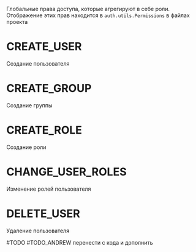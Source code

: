 Глобальные права доступа, которые агрегируют в себе роли. Отображение этих прав находится в `auth.utils.Permissions` в файлах проекта
# CREATE_USER 
Создание пользователя
# CREATE_GROUP
Создание группы
# CREATE_ROLE
Создание роли
# CHANGE_USER_ROLES
Изменение ролей пользователя
# DELETE_USER
Удаление пользователя

#TODO #TODO_ANDREW перенести с кода и дополнить